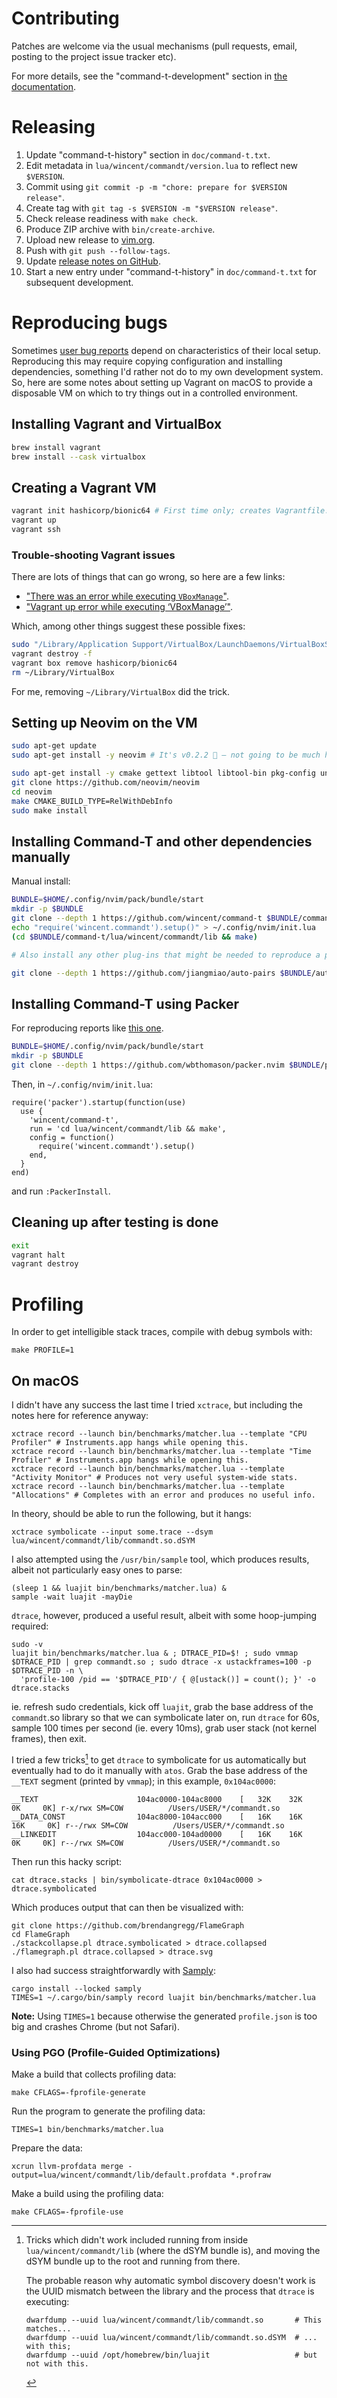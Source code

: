 # Contributing

Patches are welcome via the usual mechanisms (pull requests, email, posting to the project issue tracker etc).

For more details, see the "command-t-development" section in [the documentation](https://github.com/wincent/command-t/blob/main/doc/command-t.txt).

# Releasing

1. Update "command-t-history" section in `doc/command-t.txt`.
2. Edit metadata in `lua/wincent/commandt/version.lua` to reflect new `$VERSION`.
3. Commit using `git commit -p -m "chore: prepare for $VERSION release"`.
4. Create tag with `git tag -s $VERSION -m "$VERSION release"`.
5. Check release readiness with `make check`.
6. Produce ZIP archive with `bin/create-archive`.
7. Upload new release to [vim.org](http://www.vim.org/scripts/script.php?script_id=3025).
8. Push with `git push --follow-tags`.
9. Update [release notes on GitHub](https://github.com/wincent/command-t/releases).
10. Start a new entry under "command-t-history" in `doc/command-t.txt` for subsequent development.

# Reproducing bugs

Sometimes [user bug reports](https://github.com/wincent/command-t/issues) depend on characteristics of their local setup. Reproducing this may require copying configuration and installing dependencies, something I'd rather not do to my own development system. So, here are some notes about setting up Vagrant on macOS to provide a disposable VM on which to try things out in a controlled environment.

## Installing Vagrant and VirtualBox

```bash
brew install vagrant
brew install --cask virtualbox
```

## Creating a Vagrant VM

```bash
vagrant init hashicorp/bionic64 # First time only; creates Vagrantfile.
vagrant up
vagrant ssh
```

### Trouble-shooting Vagrant issues

There are lots of things that can go wrong, so here are a few links:

- ["There was an error while executing `VBoxManage`"](https://stackoverflow.com/a/51356705/2103996).
- ["Vagrant up error while executing ‘VBoxManage’"](https://discuss.hashicorp.com/t/vagrant-up-error-while-executing-vboxmanage/16825).

Which, among other things suggest these possible fixes:

```bash
sudo "/Library/Application Support/VirtualBox/LaunchDaemons/VirtualBoxStartup.sh" restart
vagrant destroy -f
vagrant box remove hashicorp/bionic64
rm ~/Library/VirtualBox
```

For me, removing `~/Library/VirtualBox` did the trick.

## Setting up Neovim on the VM

```bash
sudo apt-get update
sudo apt-get install -y neovim # It's v0.2.2 🤦 — not going to be much help, so...

sudo apt-get install -y cmake gettext libtool libtool-bin pkg-config unzip # instead...
git clone https://github.com/neovim/neovim
cd neovim
make CMAKE_BUILD_TYPE=RelWithDebInfo
sudo make install
```

## Installing Command-T and other dependencies manually

Manual install:

```bash
BUNDLE=$HOME/.config/nvim/pack/bundle/start
mkdir -p $BUNDLE
git clone --depth 1 https://github.com/wincent/command-t $BUNDLE/command-t
echo "require('wincent.commandt').setup()" > ~/.config/nvim/init.lua
(cd $BUNDLE/command-t/lua/wincent/commandt/lib && make)

# Also install any other plug-ins that might be needed to reproduce a problem; eg:

git clone --depth 1 https://github.com/jiangmiao/auto-pairs $BUNDLE/auto-pairs
```

## Installing Command-T using Packer

For reproducing reports like [this one](https://github.com/wincent/command-t/issues/393#issuecomment-1229541720).

```bash
BUNDLE=$HOME/.config/nvim/pack/bundle/start
mkdir -p $BUNDLE
git clone --depth 1 https://github.com/wbthomason/packer.nvim $BUNDLE/packer.nvim
```

Then, in `~/.config/nvim/init.lua`:

```
require('packer').startup(function(use)
  use {
    'wincent/command-t',
    run = 'cd lua/wincent/commandt/lib && make',
    config = function()
      require('wincent.commandt').setup()
    end,
  }
end)
```

and run `:PackerInstall`.

## Cleaning up after testing is done

```bash
exit
vagrant halt
vagrant destroy
```

# Profiling

In order to get intelligible stack traces, compile with debug symbols with:

```
make PROFILE=1
```

## On macOS

I didn't have any success the last time I tried `xctrace`, but including the notes here for reference anyway:

```
xctrace record --launch bin/benchmarks/matcher.lua --template "CPU Profiler" # Instruments.app hangs while opening this.
xctrace record --launch bin/benchmarks/matcher.lua --template "Time Profiler" # Instruments.app hangs while opening this.
xctrace record --launch bin/benchmarks/matcher.lua --template "Activity Monitor" # Produces not very useful system-wide stats.
xctrace record --launch bin/benchmarks/matcher.lua --template "Allocations" # Completes with an error and produces no useful info.
```

In theory, should be able to run the following, but it hangs:

```
xctrace symbolicate --input some.trace --dsym lua/wincent/commandt/lib/commandt.so.dSYM
```

I also attempted using the `/usr/bin/sample` tool, which produces results, albeit not particularly easy ones to parse:

```
(sleep 1 && luajit bin/benchmarks/matcher.lua) &
sample -wait luajit -mayDie
```

`dtrace`, however, produced a useful result, albeit with some hoop-jumping required:

```
sudo -v
luajit bin/benchmarks/matcher.lua & ; DTRACE_PID=$! ; sudo vmmap $DTRACE_PID | grep commandt.so ; sudo dtrace -x ustackframes=100 -p $DTRACE_PID -n \
  'profile-100 /pid == '$DTRACE_PID'/ { @[ustack()] = count(); }' -o dtrace.stacks
```

ie. refresh sudo credentials, kick off `luajit`, grab the base address of the `commandt`.so library so that we can symbolicate later on, run `dtrace` for 60s, sample 100 times per second (ie. every 10ms), grab user stack (not kernel frames), then exit.

I tried a few tricks[^tricks] to get `dtrace` to symbolicate for us automatically but eventually had to do it manually with `atos`. Grab the base address of the `__TEXT` segment (printed by `vmmap`); in this example, `0x104ac0000`:

```
__TEXT                      104ac0000-104ac8000    [   32K    32K     0K     0K] r-x/rwx SM=COW          /Users/USER/*/commandt.so
__DATA_CONST                104ac8000-104acc000    [   16K    16K    16K     0K] r--/rwx SM=COW          /Users/USER/*/commandt.so
__LINKEDIT                  104acc000-104ad0000    [   16K    16K     0K     0K] r--/rwx SM=COW          /Users/USER/*/commandt.so
```

Then run this hacky script:

```
cat dtrace.stacks | bin/symbolicate-dtrace 0x104ac0000 > dtrace.symbolicated
```

Which produces output that can then be visualized with:

```
git clone https://github.com/brendangregg/FlameGraph
cd FlameGraph
./stackcollapse.pl dtrace.symbolicated > dtrace.collapsed
./flamegraph.pl dtrace.collapsed > dtrace.svg
```

[^tricks]: Tricks which didn't work included running from inside `lua/wincent/commandt/lib` (where the dSYM bundle is), and moving the dSYM bundle up to the root and running from there.

    The probable reason why automatic symbol discovery doesn't work is the UUID mismatch between the library and the process that `dtrace` is executing:

    ```
    dwarfdump --uuid lua/wincent/commandt/lib/commandt.so       # This matches...
    dwarfdump --uuid lua/wincent/commandt/lib/commandt.so.dSYM  # ... with this;
    dwarfdump --uuid /opt/homebrew/bin/luajit                   # but not with this.
    ```

I also had success straightforwardly with [Samply](https://github.com/mstange/samply):

```
cargo install --locked samply
TIMES=1 ~/.cargo/bin/samply record luajit bin/benchmarks/matcher.lua
```

**Note:** Using `TIMES=1` because otherwise the generated `profile.json` is too big and crashes Chrome (but not Safari).

### Using PGO (Profile-Guided Optimizations)

Make a build that collects profiling data:

```
make CFLAGS=-fprofile-generate
```

Run the program to generate the profiling data:

```
TIMES=1 bin/benchmarks/matcher.lua
```

Prepare the data:

```
xcrun llvm-profdata merge -output=lua/wincent/commandt/lib/default.profdata *.profraw
```

Make a build using the profiling data:

```
make CFLAGS=-fprofile-use
```
